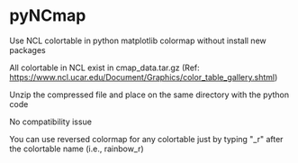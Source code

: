 # pyNCmap

Use NCL colortable in python matplotlib colormap without install new packages

All colortable in NCL exist in cmap_data.tar.gz (Ref: https://www.ncl.ucar.edu/Document/Graphics/color_table_gallery.shtml)

Unzip the compressed file and place on the same directory with the python code

No compatibility issue

You can use reversed colormap for any colortable just by typing "_r" after the colortable name (i.e., rainbow_r)
